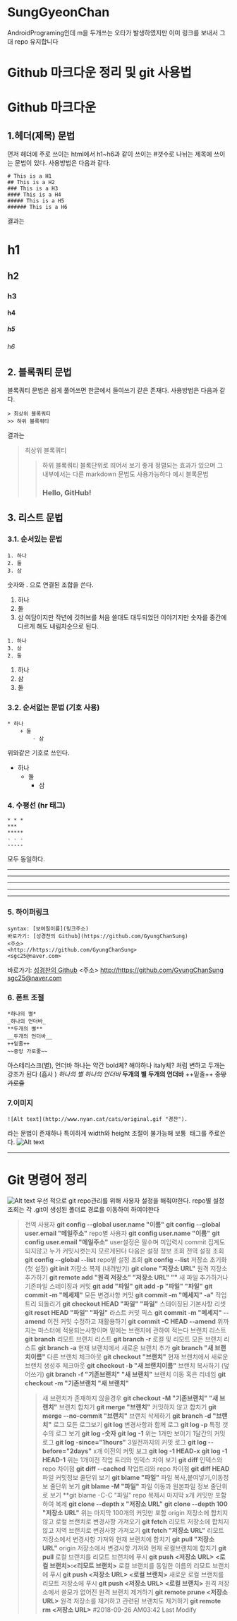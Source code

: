# SungGyeonChan
AndroidPrograming인데 m을 두개쓰는 오타가 발생하였지만 이미 링크를 보내서 그대 repo 유지합니다
# Github 마크다운 정리 및 git 사용법
# Github 마크다운
## 1.헤더(제목) 문법
먼저 헤더에 주로 쓰이는 html에서 h1~h6과 같이 쓰이는 #갯수로 나뉘는 제목에 쓰이는 문법이 있다.
사용방법은 다음과 같다.
```
# This is a H1
## This is a H2
### This is a H3
#### This is a H4
##### This is a H5
###### This is a H6
```
결과는
# h1
## h2
### h3
#### h4
##### h5
###### h6
## 2. 블록쿼티 문법
블록쿼티 문법은 쉽게 풀어쓰면 한글에서 들여쓰기 같은 존재다.
사용방법은 다음과 같다.
```
> 최상위 블록쿼티
>> 하위 블록쿼티
```
결과는
> 최상위 블록쿼티
>> 하위 블록쿼티
블록단위로 띄어서 보기 좋게 정렬되는 효과가 있으며 그 내부에서는 다른 markdown 문법도 사용가능하다
예시
> 블록문법
>> ### Hello, GitHub!
## 3. 리스트 문법
### 3.1. 순서있는 문법
```
1. 하나
2. 둘
3. 삼
```
숫자와 . 으로 연결된 조합을 쓴다.
1. 하나
2. 둘
3. 삼
여담이지만 작년에 깃허브를 처음 쓸대도 대두되었던 이야기지만 숫자를 중간에 다르게 해도 내림차순으로 된다.
```
1. 하나
3. 삼
2. 둘
```
1. 하나
3. 삼
2. 둘
### 3.2. 순서없는 문법 (기호 사용)
```
* 하나
    + 둘
        - 삼
```
위와같은 기호로 쓰인다.
* 하나
    + 둘
        - 삼
### 4. 수평선 (hr 태그)
```
* * *
***
*****
- - -
-----
```
모두 동일하다.
* * *
***
*****
- - -
-----
### 5. 하이퍼링크
```
syntax: [보여질이름](링크주소)
바로가기: [성경찬의 Github](https://github.com/GyungChanSung)
<주소>
<http://https://github.com/GyungChanSung>
<sgc25@naver.com>
```
바로가기: [성경찬의 Github](https://github.com/GyungChanSung)
<주소>
<http://https://github.com/GyungChanSung>
<sgc25@naver.com>
### 6. 폰트 조절
```
*하나의 별*
_하나의 언더바_
**두개의 별**
__두개의 언더바__
++밑줄++
~~중앙 가로줄~~
```
아스테리스크(별), 언더바 하나는 약간 bold체? 해야하나 italy체? 처럼 변하고
두개는 강조가 된다 (흡사 <strong></strong>)
*하나의 별*
_하나의 언더바_
**두개의 별**
__두개의 언더바__
++밑줄++
~~중앙 가로줄~~
### 7.이미지
```
![Alt text](http://www.nyan.cat/cats/original.gif "경찬").
```
라는 문법이 존재하나 특이하게 width와 height 조절이 불가능해 보통 <img> 태그를 주료쓴다.
![Alt text](http://www.nyan.cat/cats/original.gif "경찬")

***
# Git 명령어 정리
![Alt text](https://github.com/GyungChanSung/AndroidProgramming/blob/master/%EC%A0%9C%EB%AA%A9%20%EC%97%86%EC%9D%8C.png?raw=true "git 실행")
우선 적으로 git repo관리를 위해 사용자 설정을 해줘야한다.
repo별 설정 조회는 각 .git이 생성된 폴더로 경로를 이동하여 하여야한다
> 전역 사용자
**git config --global user.name "이름"**
**git config --global user.email "메일주소"**
> repo별 사용자
**git config user.name "이름"**
**git config user.email "메일주소"**
user설정은 필수며 미입력시 commit 집계도 되지않고 누가 커밋시켯는지 모르게된다
다음은 설정 정보 조회
> 전역 설정 조회
**git config --global --list**
> repo별 설정 조회
**git config --list**
> 저장소 초기화 (첫 설정)
**git init**
> 저장소 복제 (내려받기)
**git clone "저장소 URL"**
> 원격 저장소 추가하기
**git remote add "원격 저장소" "저장소 URL" ""**
> 새 파일 추가하거나 기존파일 스테이징과 커밋
**git add "파일"**
**git add -p "파일" "파일"**
**git commit -m "메세제"**
> 모든 변경사항 커밋
**git commit -m "메세지" -a"**
> 작업 트리 되돌리기
**git checkout HEAD "파일" "파일"**
> 스테이징된 기본사항 리셋
**git reset HEAD "파일" "파일"**
> 라스트 커밋 픽스
**git commit -m "메세지" --amend**
> 이전 커밋 수정하고 재활용하기
**git commit -C HEAD --amend**
위까지는 마스터에 적용되는사항이며 밑에는 브랜치에 관하여 적는다
> 브랜치 리스트
**git branch**
> 리모트 브랜치 리스트
**git branch -r**
> 로컬 및 리모트 모든 브랜치 리스트
**git branch -a**
> 현재 브랜치에서 새로운 브랜치 추가
**git branch "새 브랜치이름"**
> 다른 브랜치 체크아웃
**git checkout "브랜치"**
> 현재 브랜치에서 새로운 브랜치 생성후 체크아웃
**git checkout -b "새 브랜치이름"**
> 브랜치 복사하기 (덮어쓰기)
**git branch -f "기존브랜치" "새 브랜치"**
> 브랜치 이동 혹은 리네임
**git checkout -m "기존브랜치 "새 브랜치"**
>> 새 브랜치가 존재하지 않을경우
**git checkout -M "기존브랜치" "새 브랜치"**
> 브랜치 합치기
**git merge "브랜치"**
> 커밋하지 않고 합치기
**git merge --no-commit "브랜치"**
> 브랜치 삭제하기
**git branch -d "브랜치"**
로그
> 모든 로그보기
**git log**
> 변경사항과 함께 로그
**git log -p**
> 특정 갯수의 로그 보기
**git log -숫자**
**git log -1**
위는 1개만 보이기
> 1달간의 커밋 로그
**git log -since="1hours"**
> 3일전까지의 커밋 로그
**git log --before="2days"**
> x개 이전의 커밋 보그
**git log -1 HEAD-x**
**git log -1 HEAD-1**
위는 1개이전
> 작업 트리와 인덱스 차이 보기
**git diff**
> 인덱스와 repo 차이점
**git diff --cached**
> 작업트리와 repo 차이점
**git diff HEAD**
> 파일 커밋정보 줄단위 보기
**git blame "파일"**
> 파일 복사,붙여넣기,이동정보 줄단위 보기
**git blame -M "파일"**
> 파일 이동과 원본파일 정보 줄단위로 보기
**git blame -C-C "파일"
> repo 복제시 마지막 x개 커밋만 포함하여 복제
**git clone --depth x "저장소 URL"**
**git clone --depth 100 "저장소 URL"**
위는 마지막 100개의 커밋만 포함
> origin 저장소에 합치지 않고 로컬 브랜치로 변경사항 가져오기
**git fetch**
> 리모트 저장소에 합치지 않고 지역 브랜치로 변경사항 가져오기
**git fetch "저장소 URL"**
> 리모트 저장소에서 변경사항 가져와 현재 브랜치에 합치기
**git pull "저장소 URL"**
> origin 저장소에서 변경사항 가져와 현재 로컬브랜치에 합치기
**git pull**
> 로컬 브랜치를 리모트 브랜치에 푸시
**git push <저장소 URL> <로컬 브랜치>:<리모트 브랜치>**
> 로컬 브랜치를 동일한 이름의 리모트 브랜치에 푸시
**git push <저장소 URL> <로컬 브랜치>**
>새로운 로컬 브랜치를 리모트 저장소에 푸시
**git push <저장소 URL> <로컬 브랜치>**
>원격 저장소에서 쓸모가 없어진 원격 브랜치 제거하기
**git remote prune <저장소 URL>**
>원격 저장소를 제거하고 관련된 브랜치도 제거하기
**git remote rm <저장소 URL>**
#2018-09-26 AM03:42 Last Modify 
